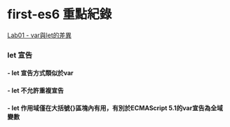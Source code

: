 first-es6 重點紀錄
===========================================
[Lab01 - var與let的差異](labs/lab01.js)  
### let 宣告  
#### - let 宣告方式類似於var
#### - let 不允許重複宣告
#### - let 作用域僅在大括號{}區塊內有用，有別於ECMAScript 5.1的var宣告為全域變數
